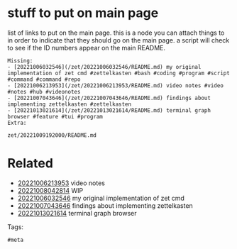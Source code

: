# stuff to put on main page

list of links to put on the main page.
this is a node you can attach things to in order to indicate that they should go on the main page.
a script will check to see if the ID numbers appear on the main README.

```
Missing:
- [20221006032546](/zet/20221006032546/README.md) my original implementation of zet cmd #zettelkasten #bash #coding #program #script #command #command #repo
- [20221006213953](/zet/20221006213953/README.md) video notes #video #notes #hub #videonotes
- [20221007043646](/zet/20221007043646/README.md) findings about implementing zettelkasten #zettelkasten
- [20221013021614](/zet/20221013021614/README.md) terminal graph browser #feature #tui #program
Extra:
```

` zet/20221009192000/README.md `

# Related

- [20221006213953](/zet/20221006213953/README.md) video notes
- [20221008042814](/zet/20221008042814/README.md) WIP
- [20221006032546](/zet/20221006032546/README.md) my original implementation of zet cmd
- [20221007043646](/zet/20221007043646/README.md) findings about implementing zettelkasten
- [20221013021614](/zet/20221013021614/README.md) terminal graph browser

Tags:

    #meta
